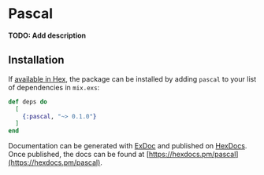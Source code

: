 # Pascal

**TODO: Add description**

## Installation

If [available in Hex](https://hex.pm/docs/publish), the package can be installed
by adding `pascal` to your list of dependencies in `mix.exs`:

```elixir
def deps do
  [
    {:pascal, "~> 0.1.0"}
  ]
end
```

Documentation can be generated with [ExDoc](https://github.com/elixir-lang/ex_doc)
and published on [HexDocs](https://hexdocs.pm). Once published, the docs can
be found at [https://hexdocs.pm/pascal](https://hexdocs.pm/pascal).

